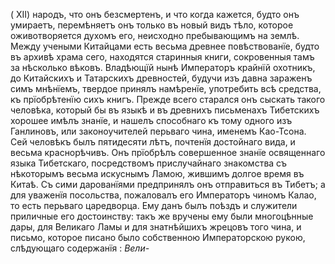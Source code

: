 ( XII) народъ, что онъ безсмертенъ, и что когда кажется, будто онъ умираетъ, перемѣняетъ онъ только въ новый видъ тѣло, которое оживотворяется духомъ его, неисходно пребывающимъ на землѣ.
Между учеными Китайцами есть весьма древнее повѣствованїе, будто въ архивѣ храма сего, находятся старинныя книги, сокровенныя тамъ за нѣсколько вѣковъ. Владѣющїй нынѣ Императоръ крайнїй охотникъ, до Китайскихъ и Татарскихъ древностей, будучи изъ давна зараженъ симъ мнѣнїемъ, твердое принялъ намѣренїе, употребить всѣ средства, къ прїобрѣтенїю сихъ книгъ.
Прежде всего старался онъ сыскать такого человѣка, который бы въ языкѣ и въ древнихъ письменахъ Тибетскихъ хорошее имѣлъ знанїе, и нашелъ способнаго къ тому одного изъ Ганлиновъ, или законоучителей перьваго чина, именемъ Као-Тсона. Сей человѣкъ былъ пятидесяти лѣтъ, почтенїя достойнаго вида, и весьма краснорѣчивъ. Онъ прїобрѣлъ совершенное знанїе освященнаго языка Тибетскаго, посредствомъ прислучайнаго знакомства съ нѣкоторымъ весьма искуснымъ Ламою, жившимъ долгое время въ Китаѣ.
Съ сими дарованїями предпринялъ онъ отправиться въ Тибетъ; а для уваженїя посольства, пожаловалъ его Императоръ чиномъ Калао, то есть перьваго царедворца. Ему данъ былъ поѣздъ и служители приличные его достоинству: такъ же вручены ему были многоцѣнные дары, для Великаго Ламы и для знатнѣйшихъ жрецовъ того чина, и письмо, которое писано было собственною Императорскою рукою, слѣдующаго содержанїя :
*Вели-*